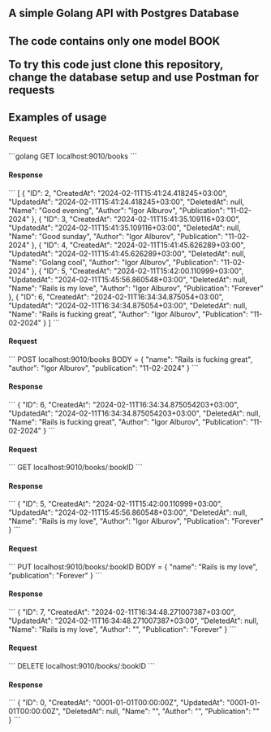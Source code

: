 <h2>A simple Golang API with Postgres Database<h2>

The code contains only one model BOOK<br />

To try this code just clone this repository, change the database setup and use Postman for requests<br />

<h2>Examples of usage</h2>

<h4>Request</h4>
```golang
GET localhost:9010/books
```
<h4>Response</h4>
```
[
  {
     "ID": 2,
     "CreatedAt": "2024-02-11T15:41:24.418245+03:00",
     "UpdatedAt": "2024-02-11T15:41:24.418245+03:00",
     "DeletedAt": null,
     "Name": "Good evening",
     "Author": "Igor Alburov",
     "Publication": "11-02-2024"
  },
  {
    "ID": 3,
    "CreatedAt": "2024-02-11T15:41:35.109116+03:00",
    "UpdatedAt": "2024-02-11T15:41:35.109116+03:00",
    "DeletedAt": null,
    "Name": "Good sunday",
    "Author": "Igor Alburov",
    "Publication": "11-02-2024"
  },
  {
    "ID": 4,
    "CreatedAt": "2024-02-11T15:41:45.626289+03:00",
    "UpdatedAt": "2024-02-11T15:41:45.626289+03:00",
    "DeletedAt": null,
    "Name": "Golang cool",
    "Author": "Igor Alburov",
    "Publication": "11-02-2024"
  },
  {
    "ID": 5,
    "CreatedAt": "2024-02-11T15:42:00.110999+03:00",
    "UpdatedAt": "2024-02-11T15:45:56.860548+03:00",
    "DeletedAt": null,
    "Name": "Rails is my love",
    "Author": "Igor Alburov",
    "Publication": "Forever"
  },
  {
    "ID": 6,
    "CreatedAt": "2024-02-11T16:34:34.875054+03:00",
    "UpdatedAt": "2024-02-11T16:34:34.875054+03:00",
    "DeletedAt": null,
    "Name": "Rails is fucking great",
    "Author": "Igor Alburov",
    "Publication": "11-02-2024"
  }
]
```

<h4>Request</h4>
```
  POST localhost:9010/books
  BODY = {
    "name": "Rails is fucking great",
    "author": "Igor Alburov",
    "publication": "11-02-2024"
  }
```
<h4>Response</h4>
```
{
  "ID": 6,
  "CreatedAt": "2024-02-11T16:34:34.875054203+03:00",
  "UpdatedAt": "2024-02-11T16:34:34.875054203+03:00",
  "DeletedAt": null,
  "Name": "Rails is fucking great",
  "Author": "Igor Alburov",
  "Publication": "11-02-2024"
}
```

<h4>Request</h4>
```
  GET localhost:9010/books/:bookID
```
<h4>Response</h4>
```
{
  "ID": 5,
  "CreatedAt": "2024-02-11T15:42:00.110999+03:00",
  "UpdatedAt": "2024-02-11T15:45:56.860548+03:00",
  "DeletedAt": null,
  "Name": "Rails is my love",
  "Author": "Igor Alburov",
  "Publication": "Forever"
}
```

<h4>Request</h4>
```
  PUT localhost:9010/books/:bookID
  BODY = {
    "name": "Rails is my love",
    "publication": "Forever"
  }
```
<h4>Response</h4>
```
{
  "ID": 7,
  "CreatedAt": "2024-02-11T16:34:48.271007387+03:00",
  "UpdatedAt": "2024-02-11T16:34:48.271007387+03:00",
  "DeletedAt": null,
  "Name": "Rails is my love",
  "Author": "",
  "Publication": "Forever"
}
```

<h4>Request</h4>
```
  DELETE localhost:9010/books/:bookID
```
<h4>Response</h4>
```
{
  "ID": 0,
  "CreatedAt": "0001-01-01T00:00:00Z",
  "UpdatedAt": "0001-01-01T00:00:00Z",
  "DeletedAt": null,
  "Name": "",
  "Author": "",
  "Publication": ""
}
```
